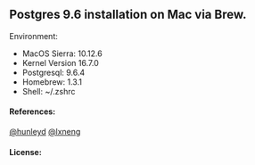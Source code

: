 ## Postgres 9.6 installation on Mac via Brew.

Environment:
- MacOS Sierra: 10.12.6
- Kernel Version 16.7.0
- Postgresql:  9.6.4
- Homebrew:    1.3.1
- Shell:    ~/.zshrc

#### References:
[@hunleyd](https://hunleyd.github.io/posts/PostgreSQL-Homebrew-and-You/)
[@lxneng](https://gist.github.com/lxneng/741932)

#### License: 
